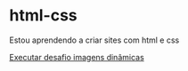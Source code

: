 # html-css
 
Estou aprendendo a criar sites com html e css

<a href="https://jessicaferreiradev.github.io/html-css/desafios/imagens%20din%C3%A2micas/index.html"> Executar desafio imagens dinâmicas </a>